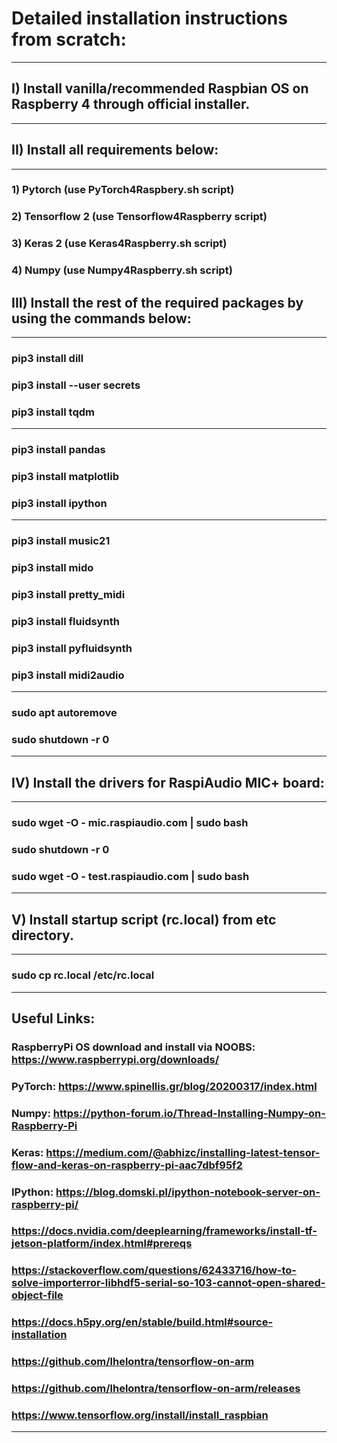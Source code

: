 # Detailed installation instructions from scratch:

***

## I) Install vanilla/recommended Raspbian OS on Raspberry 4 through official installer.
***
## II) Install all requirements below:
***
### 1) Pytorch (use PyTorch4Raspbery.sh script)

### 2) Tensorflow 2 (use Tensorflow4Raspberry script)

### 3) Keras 2 (use Keras4Raspberry.sh script)

### 4) Numpy (use Numpy4Raspberry.sh script)

## III) Install the rest of the required packages by using the commands below:
***
### pip3 install dill
### pip3 install --user secrets
### pip3 install tqdm

***

### pip3 install pandas
### pip3 install matplotlib
### pip3 install ipython

***

### pip3 install music21
### pip3 install mido
### pip3 install pretty_midi
### pip3 install fluidsynth
### pip3 install pyfluidsynth
### pip3 install midi2audio

***

### sudo apt autoremove
### sudo shutdown -r 0

***

## IV) Install the drivers for RaspiAudio MIC+ board:
***
### sudo wget -O - mic.raspiaudio.com | sudo bash
### sudo shutdown -r 0
### sudo wget -O - test.raspiaudio.com | sudo bash

***
## V) Install startup script (rc.local) from etc directory.
***

### sudo cp rc.local /etc/rc.local

***

## Useful Links:

### RaspberryPi OS download and install via NOOBS: https://www.raspberrypi.org/downloads/
### PyTorch: https://www.spinellis.gr/blog/20200317/index.html
### Numpy: https://python-forum.io/Thread-Installing-Numpy-on-Raspberry-Pi
### Keras: https://medium.com/@abhizc/installing-latest-tensor-flow-and-keras-on-raspberry-pi-aac7dbf95f2
### IPython: https://blog.domski.pl/ipython-notebook-server-on-raspberry-pi/

### https://docs.nvidia.com/deeplearning/frameworks/install-tf-jetson-platform/index.html#prereqs
### https://stackoverflow.com/questions/62433716/how-to-solve-importerror-libhdf5-serial-so-103-cannot-open-shared-object-file
### https://docs.h5py.org/en/stable/build.html#source-installation
### https://github.com/lhelontra/tensorflow-on-arm
### https://github.com/lhelontra/tensorflow-on-arm/releases
### https://www.tensorflow.org/install/install_raspbian
***
